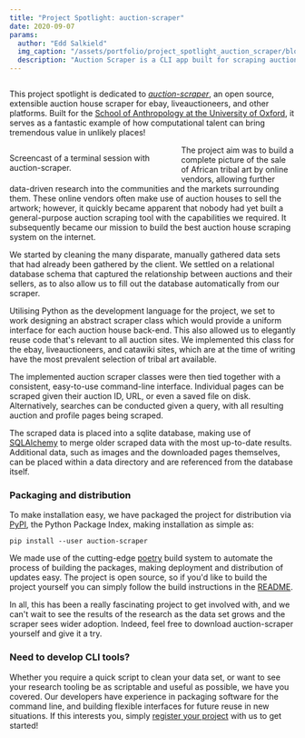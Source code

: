 ```yaml
---
title: "Project Spotlight: auction-scraper"
date: 2020-09-07
params:
  author: "Edd Salkield"
  img_caption: "/assets/portfolio/project_spotlight_auction_scraper/blog_banner.jpg"
  description: "Auction Scraper is a CLI app built for scraping auction houses like ebay, liveauctioneers, etc., to provide researchers with a complete picture of auctions running for a particular entity of interest. Dreaming Spires develops high quality CLI applications for research projects at all stages and scales."
---
```


<img src="/assets/portfolio/project_spotlight_auction_scraper/blog_banner.jpg" alt="">

This project spotlight is dedicated to _[auction-scraper](https://github.com/dreamingspires/auction-scraper)_, an open source, extensible auction house scraper for ebay, liveauctioneers, and other platforms.
Built for the [School of Anthropology at the University of Oxford](https://www.anthro.ox.ac.uk/), it serves as a fantastic example of how computational talent can bring tremendous value in unlikely places!

<div class="card mr-3 has-background-primary-dark" style="float: left; width:60%">
  <div class="card-content">
    <script id="asciicast-kzp1Opc78N2uyYBlQiApiJllw" src="https://asciinema.org/a/kzp1Opc78N2uyYBlQiApiJllw.js" async></script>
  </div>
  <footer class="card-footer">
    <p class="card-footer-item has-text-light">
      Screencast of a terminal session with auction-scraper.
    </p>
  </footer>
</div>

The project aim was to build a complete picture of the sale of African tribal art by online vendors, allowing further data-driven research into the communities and the markets surrounding them.
These online vendors often make use of auction houses to sell the artwork; however, it quickly became apparent that nobody had yet built a general-purpose auction scraping tool with the capabilities we required.
It subsequently became our mission to build the best auction house scraping system on the internet.

We started by cleaning the many disparate, manually gathered data sets that had already been gathered by the client.
We settled on a relational database schema that captured the relationship between auctions and their sellers, as to also allow us to fill out the database automatically from our scraper.

Utilising Python as the development language for the project, we set to work designing an abstract scraper class which would provide a uniform interface for each auction house back-end.
This also allowed us to elegantly reuse code that's relevant to all auction sites.
We implemented this class for the ebay, liveauctioneers, and catawiki sites, which are at the time of writing have the most prevalent selection of tribal art available.

The implemented auction scraper classes were then tied together with a consistent, easy-to-use command-line interface.
Individual pages can be scraped given their auction ID, URL, or even a saved file on disk.
Alternatively, searches can be conducted given a query, with all resulting auction and profile pages being scraped.

The scraped data is placed into a sqlite database, making use of [SQLAlchemy](https://www.sqlalchemy.org/) to merge older scraped data with the most up-to-date results.
Additional data, such as images and the downloaded pages themselves, can be placed within a data directory and are referenced from the database itself.

### Packaging and distribution

To make installation easy, we have packaged the project for distribution via [PyPI](https://pypi.org/), the Python Package Index, making installation as simple as:

```
pip install --user auction-scraper
```

We made use of the cutting-edge [poetry](https://python-poetry.org/) build system to automate the process of building the packages, making deployment and distribution of updates easy.
The project is open source, so if you'd like to build the project yourself you can simply follow the build instructions in the [README](https://github.com/dreamingspires/auction-scraper/blob/master/README.md).

In all, this has been a really fascinating project to get involved with, and we can't wait to see the results of the research as the data set grows and the scraper sees wider adoption.
Indeed, feel free to download auction-scraper yourself and give it a try.

### Need to develop CLI tools?

Whether you require a quick script to clean your data set, or want to see your research tooling be as scriptable and useful as possible, we have you covered.
Our developers have experience in packaging software for the command line, and building flexible interfaces for future reuse in new situations.
If this interests you, simply [register your project](https://dreamingspires.dev/auth/register_client/#signup) with us to get started!
